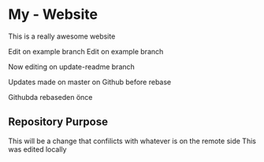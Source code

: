 # My - Website

This is a really awesome website

Edit on example branch
Edit on example branch 



Now editing on update-readme branch

Updates made on master on Github before rebase

Githubda rebaseden önce 
## Repository Purpose

This will be a change that confilicts
with whatever is on the remote side
This was edited locally
